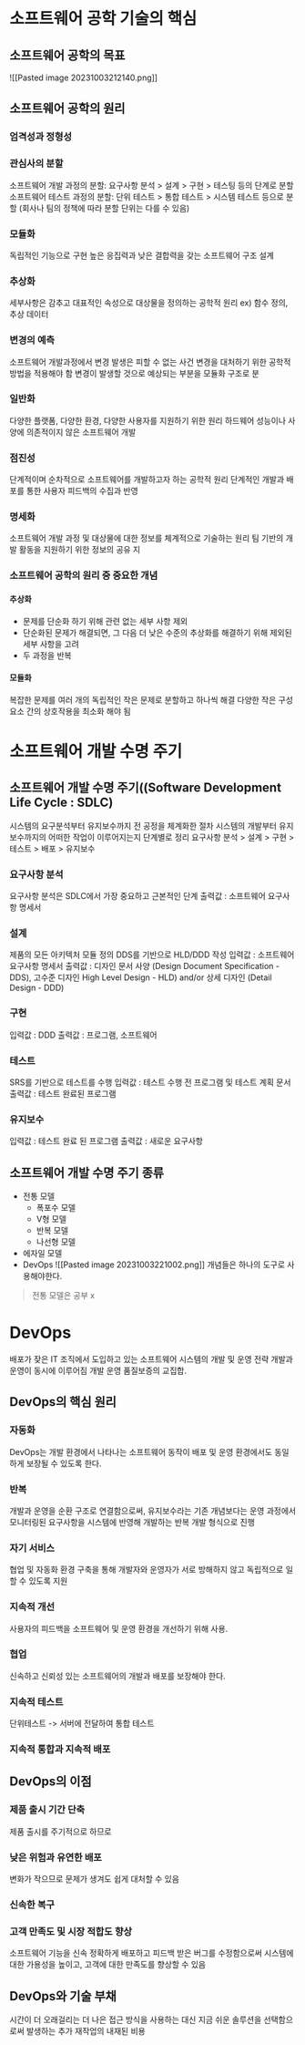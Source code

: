 # 소프트웨어 공학 기술의 핵심
## 소프트웨어 공학의 목표
![[Pasted image 20231003212140.png]]

## 소프트웨어 공학의 원리
### 엄격성과 정형성

### 관심사의 분할
소프트웨어 개발 과정의 분할: 요구사항 분석 > 설계 > 구현 > 테스팅 등의 단계로 분할 
소프트웨어 테스트 과정의 분할: 단위 테스트 > 통합 테스트 > 시스템 테스트 등으로 분할 (회사나 팀의 정책에 따라 분할 단위는 다를 수 있음)
### 모듈화
독립적인 기능으로 구현
높은 응집력과 낮은 결합력을 갖는 소프트웨어 구조 설계
### 추상화
세부사항은 감추고 대표적인 속성으로 대상물을 정의하는 공학적 원리
ex) 함수 정의, 추상 데이터
### 변경의 예측
소프트웨어 개발과정에서 변경 발생은 피할 수 없는 사건
변경을 대처하기 위한 공학적 방법을 적용해야 함
변경이 발생할 것으로 예상되는 부분을 모듈화 구조로 분
### 일반화
다양한 플랫폼, 다양한 환경, 다양한 사용자를 지원하기 위한 원리
하드웨어 성능이나 사양에 의존적이지 않은 소프트웨어 개발
### 점진성
단계적이며 순차적으로 소프트웨어를 개발하고자 하는 공학적 원리
단계적인 개발과 배포를 통한 사용자 피드백의 수집과 반영
### 명세화
소프트웨어 개발 과정 및 대상물에 대한 정보를 체계적으로 기술하는 원리
팀 기반의 개발 활동을 지원하기 위한 정보의 공유 지

### 소프트웨어 공학의 원리 중 중요한 개념
#### 추상화
- 문제를 단순화 하기 위해 관련 없는 세부 사항 제외
- 단순화된 문제가 해결되면, 그 다음 더 낮은 수준의 추상화를 해결하기 위해 제외된 세부 사항을 고려
- 두 과정을 반복
#### 모듈화
복잡한 문제를 여러 개의 독립적인 작은 문제로 분할하고 하나씩 해결
다양한 작은 구성 요소 간의 상호작용을 최소화 해야 됨

# 소프트웨어 개발 수명 주기
## 소프트웨어 개발 수명 주기((Software Development Life Cycle : SDLC)
시스템의 요구분석부터 유지보수까지 전 공정을 체계화한 절차 
시스템의 개발부터 유지보수까지의 어떠한 작업이 이루어지는지 단계별로 정리 
요구사항 분석 > 설계 > 구현 > 테스트 > 배포 > 유지보수

### 요구사항 분석
요구사항 분석은 SDLC에서 가장 중요하고 근본적인 단계
출력값 : 소프트웨어 요구사항 명세서
### 설계
제품의 모든 아키텍처 모듈 정의
DDS를 기반으로 HLD/DDD 작성
입력값 : 소프트웨어 요구사항 명세서
출력값 :
디자인 문서 사양 (Design Document Specification - DDS), 
고수준 디자인 High Level Design - HLD) and/or 상세 디자인 (Detail Design - DDD)
### 구현
입력값 : DDD
출력값 : 프로그램, 소프트웨어
### 테스트
SRS를 기반으로 테스트를 수행 
입력값 : 테스트 수행 전 프로그램 및 테스트 계획 문서
출력값 : 테스트 완료된 프로그램
### 유지보수
입력값 : 테스트 완료 된 프로그램
출력값 : 새로운 요구사항
## 소프트웨어 개발 수명 주기 종류
- 전통 모델
	- 폭포수 모델
	- V형 모델
	- 반복 모델
	- 나선형 모델
- 에자일 모델
- DevOps
![[Pasted image 20231003221002.png]]
개념들은 하나의 도구로 사용해야한다.
>전통 모델은 공부 x

# DevOps
배포가 잦은 IT 조직에서 도입하고 있는 소프트웨어 시스템의 개발 및 운영 전략
개발과 운영이 동시에 이루어짐
개발 운영 품질보증의 교집합.

## DevOps의 핵심 원리

### 자동화
DevOps는 개발 환경에서 나타나는 소프트웨어 동작이 배포 및 운영 환경에서도 동일하게 보장될 수 있도록 한다.
### 반복
개발과 운영을 순환 구조로 연결함으로써, 유지보수라는 기존 개념보다는 운영 과정에서 모니터링된 요구사항을 시스템에 반영해 개발하는 반복 개발 형식으로 진행
### 자기 서비스
협업 및 자동화 환경 구축을 통해 개발자와 운영자가 서로 방해하지 않고 독립적으로 일할 수 있도록 지원 
### 지속적 개선
사용자의 피드백을 소프트웨어 및 운영 환경을 개선하기 위해 사용.
### 협업
신속하고 신뢰성 있는 소프트웨어의 개발과 배포를 보장해야 한다.
### 지속적 테스트
단위테스트 -> 서버에 전달하여 통합 테스트
### 지속적 통합과 지속적 배포

## DevOps의 이점
### 제품 출시 기간 단축
제품 출시를 주기적으로 하므로
### 낮은 위험과 유연한 배포
변화가 작으므로 문제가 생겨도 쉽게 대처할 수 있음
### 신속한 복구

### 고객 만족도 및 시장 적합도 향상
소프트웨어 기능을 신속 정확하게 배포하고 피드백 받은 버그를 수정함으로써 시스템에 대한 가용성을 높이고, 고객에 대한 만족도를 향상할 수 있음

## DevOps와 기술 부채
시간이 더 오래걸리는 더 나은 접근 방식을 사용하는 대신 지금 쉬운 솔루션을 선택함으로써 발생하는 추가 재작업의 내재된 비용









